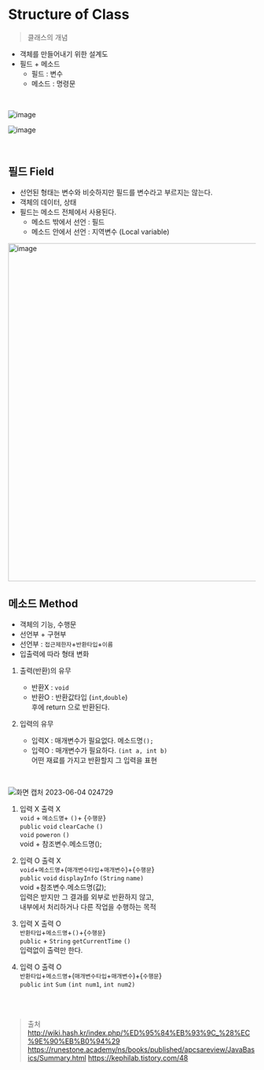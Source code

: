 # Structure of Class
> 클래스의 개념

- 객체를 만들어내기 위한 설계도
- 필드 + 메소드
  - 필드 : 변수
  - 메소드 : 명령문

<br>

![image](https://github.com/julie-min/TIL/assets/130271406/4e8f326e-f7ea-4e94-b4ce-4256b2255443)

![image](https://github.com/julie-min/TIL/assets/130271406/c6c75b28-12df-4b6a-8c7e-3a2b82897a8d)

<br>

## 필드 Field
- 선언된 형태는 변수와 비슷하지만 필드를 변수라고 부르지는 않는다.
- 객체의 데이터, 상태
- 필드는 메소드 전체에서 사용된다.
  - 메소드 밖에서 선언 : 필드
  - 메소드 안에서 선언 : 지역변수 (Local variable)
<img width="687" alt="image" src="https://github.com/julie-min/TIL/assets/130271406/4340116c-e2e8-45f7-b16f-cdf7553b4e5d">


## 메소드 Method
- 객체의 기능, 수행문
- 선언부 + 구현부
- 선언부 : `접근제한자`+`반환타입`+`이름`
- 입출력에 따라 형태 변화
 1) 출력(반환)의 유무 <br>
    - 반환X  :  `void` <br>
    - 반환O  :  반환값타입 (`int`,`double`) <br>
      후에 return 으로 반환된다.

1) 입력의 유무 <br>
   - 입력X : 매개변수가 필요없다. 메소드명`();`
   - 입력O : 매개변수가 필요하다. `(int a, int b)` <br>
     어떤 재료를 가지고 반환할지 그 입력을 표현


  <br>

  ![화면 캡처 2023-06-04 024729](https://github.com/julie-min/TIL/assets/130271406/d69463b0-78c8-4713-ba19-d82d2c8d4a49)
  <br>

1) 입력 X 출력 X <br>
   `void` + `메소드명`+ `()`+ {`수행문`}<br>
   `public` `void` `clearCache` `()`<br>
   `void` `poweron` `()` <br>
   void + 참조변수.메소드명();

2) 입력 O 출력 X <br>
   `void`+`메소드명`+(`매개변수타입`+`매개변수`)+{`수행문`}<br>
   `public` `void` `displayInfo` `(String` `name)`<br>
   void +참조변수.메소드명(값);<br>
   입력은 받지만 그 결과를 외부로 반환하지 않고,<br> 내부에서 처리하거나 다른 작업을 수행하는 목적

3) 입력 X 출력 O <br>
   `반환타입`+`메소드명`+`()`+{`수행문`}<br>
   `public` + `String` `getCurrentTime` `()`<br>
   입력없이 출력만 한다.

4) 입력 O 출력 O <br>
   `반환타입`+`메소드명`+(`매개변수타입`+`매개변수`)+{`수행문`}<br>
   `public` `int` `Sum` `(int num1`, `int num2)`<br>


<br><br>
> 출처 <br>
> http://wiki.hash.kr/index.php/%ED%95%84%EB%93%9C_%28%EC%9E%90%EB%B0%94%29 <br>
> https://runestone.academy/ns/books/published/apcsareview/JavaBasics/Summary.html
> https://kephilab.tistory.com/48